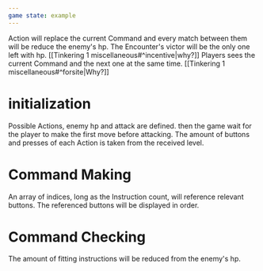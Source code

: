```yaml
---
game state: example
---
```


Action will replace the current Command and every match between them will be reduce the enemy's hp.
The Encounter's victor will be the only one left with hp. [[Tinkering 1 miscellaneous#^incentive|why?]] 
Players sees the current Command and the next one at the same time. [[Tinkering 1 miscellaneous#^forsite|Why?]] 
# initialization
Possible Actions, enemy hp and attack are defined.
then the game wait for the player to make the first move before attacking.
The amount of buttons and presses of each Action is taken from the received level.
# Command Making
An array of indices, long as the Instruction count, will reference relevant buttons.
The referenced buttons will be displayed in order.
# Command Checking 
The amount of fitting instructions will be reduced from the enemy's hp.

